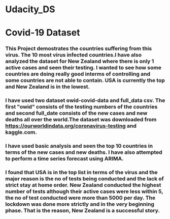 # Udacity_DS

# Covid-19 Dataset


### This Project demostrates the countries suffering from this virus. The 10 most virus infected countries.I have also analyzed the dataset for New Zealand where there is only 1 active cases and seen their testing. I wanted to see how some countries are doing really good interms of controlling and some countries are not able to contain. USA is currently the top and New Zealand is in the lowest.

### I have used two dataset owid-covid-data and full_data csv. The first "owid" consists of the testing numbers of the countries and second full_date consists of the new cases and new deaths all over the world.The dataset was downloaded from https://ourworldindata.org/coronavirus-testing and kaggle.com. 

### I have used basic analysis and seen the top 10 countries in terms of the new cases and new deaths. I have also attempted to perform a time series forecast using ARIMA. 

### I found that USA is in the top list in terms of the virus and the major reason is the no of tests being conducted and the lack of strict stay at home order. New Zealand conducted the highest number of tests although their active cases were less within 5, the no of test conducted were more than 5000 per day. The lockdown was done more strictly and in the very beginning phase. That is the reason, New Zealand is a successful story. 
